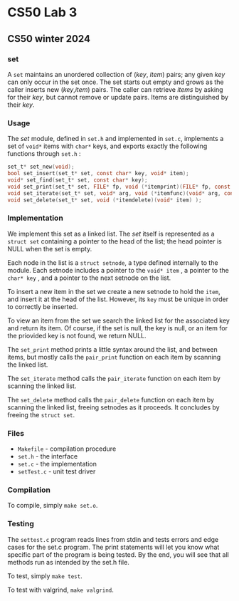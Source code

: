 # CS50 Lab 3
## CS50 winter 2024

### set

A `set` maintains an unordered collection of (_key_, _item_) pairs; any given _key_ can only occur in the set once. The set starts out empty and grows as the caller inserts new (_key_,_item_) pairs. The caller can retrieve _items_ by asking for their _key_, but cannot remove or update pairs. Items are distinguished by their _key_.

### Usage

The *set* module, defined in `set.h` and implemented in `set.c`, implements a set of `void*` items with `char*` keys, and exports exactly the following functions through `set.h` :

```c
set_t* set_new(void);
bool set_insert(set_t* set, const char* key, void* item);
void* set_find(set_t* set, const char* key);
void set_print(set_t* set, FILE* fp, void (*itemprint)(FILE* fp, const char* key, void* item) );
void set_iterate(set_t* set, void* arg, void (*itemfunc)(void* arg, const char* key, void* item) );
void set_delete(set_t* set, void (*itemdelete)(void* item) );
```

### Implementation

We implement this set as a linked list.
The *set* itself is represented as a `struct set` containing a pointer to the head of the list; the head pointer is NULL when the set is empty.

Each node in the list is a `struct setnode`, a type defined internally to the module.
Each setnode includes a pointer to the `void* item` , a pointer to the `char* key` , and a pointer to the next setnode on the list.

To insert a new item in the set we create a new setnode to hold the `item`, and insert it at the head of the list. However, its `key` must be unique in order to correctly be inserted. 

To view an item from the set we search the linked list for the associated key and return its item.
Of course, if the set is null, the key is null, or an item for the priovided key is not found, we return NULL.

The `set_print` method prints a little syntax around the list, and between items, but mostly calls the `pair_print` function on each item by scanning the linked list.

The `set_iterate` method calls the `pair_iterate` function on each item by scanning the linked list.

The `set_delete` method calls the `pair_delete` function on each item by scanning the linked list, freeing setnodes as it proceeds.
It concludes by freeing the `struct set`.

### Files

* `Makefile` - compilation procedure
* `set.h` - the interface
* `set.c` - the implementation
* `setTest.c` - unit test driver

### Compilation

To compile, simply `make set.o`.

### Testing

The `settest.c` program reads lines from stdin and tests errors and edge cases for the set.c program. The print statements will let you know what specific part of the program is being tested. By the end, you will see that all methods run as intended by the set.h file. 

To test, simply `make test`.

To test with valgrind, `make valgrind`.
